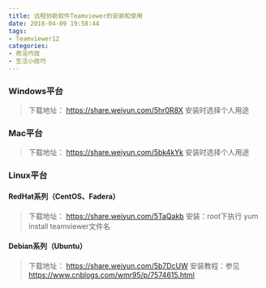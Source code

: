```yaml
---
title: 远程协助软件Teamviewer的安装和使用
date: 2018-04-09 19:58:44
tags: 
- Teamviewer12
categories:
- 奇淫巧技
- 生活小技巧
---
```



### Windows平台

> 下载地址： https://share.weiyun.com/5hr0R8X
  安装时选择个人用途

### Mac平台

> 下载地址： https://share.weiyun.com/5bk4kYk
  安装时选择个人用途

### Linux平台

#### RedHat系列（CentOS、Fadera）

> 下载地址： https://share.weiyun.com/5TaQakb
  安装：root下执行 yum install teamviewer文件名

#### Debian系列（Ubuntu）

> 下载地址： https://share.weiyun.com/5b7DcUW
  安装教程：参见 https://www.cnblogs.com/wmr95/p/7574615.html


  